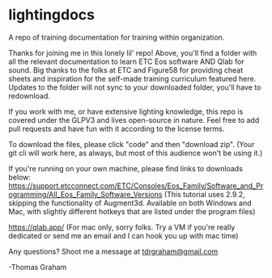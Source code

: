 # lightingdocs
A repo of training documentation for training within organization.

Thanks for joining me in this lonely lil' repo! Above, you'll find a folder with all the relevant documentation to learn ETC Eos software AND Qlab for sound. Big thanks to the folks at ETC and Figure58 for providing cheat sheets and inspiration for the self-made training curriculum featured here. Updates to the folder will not sync to your downloaded folder, you'll have to redownload.

If you work with me, or have extensive lighting knowledge, this repo is covered under the GLPV3 and lives open-source in nature. Feel free to add pull requests and have fun with it according to the license terms.

To download the files, please click "code" and then "download zip". (Your git cli will work here, as always, but most of this audience won't be using it.)

If you're running on your own machine, please find links to downloads below:
https://support.etcconnect.com/ETC/Consoles/Eos_Family/Software_and_Programming/All_Eos_Family_Software_Versions (This tutorial uses 2.9.2, skipping the functionality of Augment3d. Available on both Windows and Mac, with slightly different hotkeys that are listed under the program files)

https://qlab.app/ (For mac only, sorry folks. Try a VM if you're really dedicated or send me an email and I can hook you up with mac time)

Any questions? Shoot me a message at tdrgraham@gmail.com

-Thomas Graham
